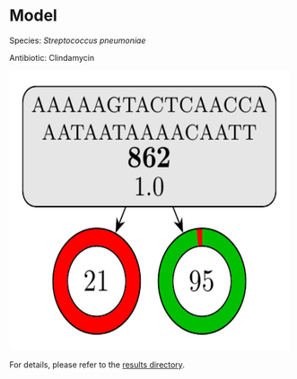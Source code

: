 
# Model

Species: *Streptococcus pneumoniae*

Antibiotic: Clindamycin

<img src="./model.png" width=500 height=500 />

For details, please refer to the [results directory](../../../../../results/cart_b/streptococcus%20pneumoniae/clindamycin/repeat_1/).

